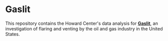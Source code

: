 # Gaslit

This repository contains the Howard Center's data analysis for **[Gaslit](https://cronkitenews.azpbs.org/howardcenter/gaslit)**, an investigation of flaring and venting by the oil and gas industry in the United States. 
